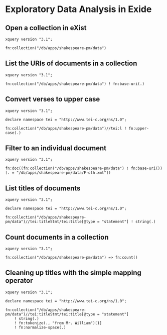 # Exploratory Data Analysis in Exide

## Open a collection in eXist

```xquery
xquery version "3.1";

fn:collection("/db/apps/shakespeare-pm/data") 
```

## List the URIs of documents in a collection

```xquery
xquery version "3.1";

fn:collection("/db/apps/shakespeare-pm/data") ! fn:base-uri(.)
```

## Convert verses to upper case

```xquery
xquery version "3.1";

declare namespace tei = "http://www.tei-c.org/ns/1.0";

fn:collection("/db/apps/shakespeare-pm/data")//tei:l ! fn:upper-case(.)
```

## Filter to an individual document

```xquery
xquery version "3.1";

fn:doc((fn:collection("/db/apps/shakespeare-pm/data") ! fn:base-uri())[. = "/db/apps/shakespeare-pm/data/F-oth.xml"])
```

## List titles of documents

```xquery
xquery version "3.1";

declare namespace tei = "http://www.tei-c.org/ns/1.0";

fn:collection("/db/apps/shakespeare-pm/data")//tei:titleStmt/tei:title[@type = "statement"] ! string(.)
```

## Count documents in a collection

```xquery
xquery version "3.1";

fn:collection("/db/apps/shakespeare-pm/data") => fn:count()
```

## Cleaning up titles with the simple mapping operator

```xquery
xquery version "3.1";

declare namespace tei = "http://www.tei-c.org/ns/1.0";

fn:collection("/db/apps/shakespeare-pm/data")//tei:titleStmt/tei:title[@type = "statement"] 
    ! string(.) 
    ! fn:tokenize(., "from Mr. William")[1] 
    ! fn:normalize-space(.)
```
